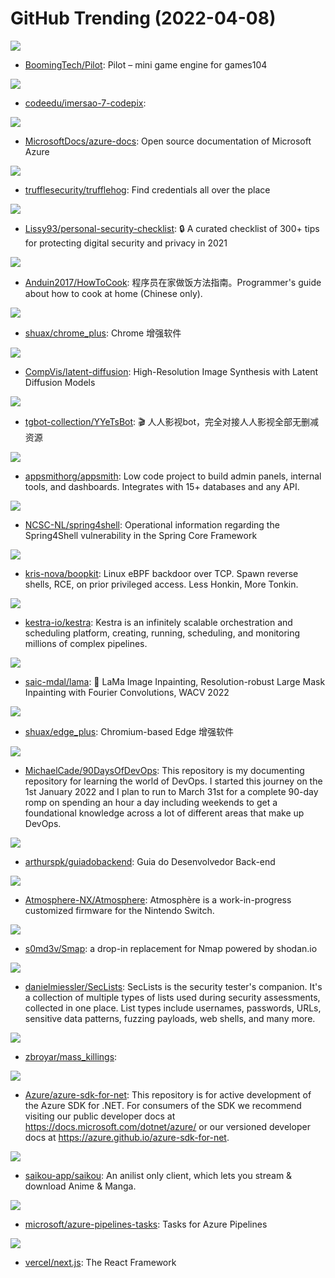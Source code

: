 # GitHub Trending (2022-04-08)

![](https://img.shields.io/badge/C%2B%2B-New%20313-green?style=flat-square&logo=appveyor)
- [BoomingTech/Pilot](https://github.com/BoomingTech/Pilot): Pilot – mini game engine for games104

![](https://img.shields.io/badge/Go-New%2062-green?style=flat-square&logo=appveyor)
- [codeedu/imersao-7-codepix](https://github.com/codeedu/imersao-7-codepix): 

![](https://img.shields.io/badge/PowerShell-New%2069-green?style=flat-square&logo=appveyor)
- [MicrosoftDocs/azure-docs](https://github.com/MicrosoftDocs/azure-docs): Open source documentation of Microsoft Azure

![](https://img.shields.io/badge/Go-New%20232-green?style=flat-square&logo=appveyor)
- [trufflesecurity/trufflehog](https://github.com/trufflesecurity/trufflehog): Find credentials all over the place

![](https://img.shields.io/badge/none-New%20658-green?style=flat-square&logo=appveyor)
- [Lissy93/personal-security-checklist](https://github.com/Lissy93/personal-security-checklist): 🔒 A curated checklist of 300+ tips for protecting digital security and privacy in 2021

![](https://img.shields.io/badge/JavaScript-New%20542-green?style=flat-square&logo=appveyor)
- [Anduin2017/HowToCook](https://github.com/Anduin2017/HowToCook): 程序员在家做饭方法指南。Programmer's guide about how to cook at home (Chinese only).

![](https://img.shields.io/badge/C%2B%2B-New%2049-green?style=flat-square&logo=appveyor)
- [shuax/chrome_plus](https://github.com/shuax/chrome_plus): Chrome 增强软件

![](https://img.shields.io/badge/Jupyter%20Notebook-New%20136-green?style=flat-square&logo=appveyor)
- [CompVis/latent-diffusion](https://github.com/CompVis/latent-diffusion): High-Resolution Image Synthesis with Latent Diffusion Models

![](https://img.shields.io/badge/Python-New%20336-green?style=flat-square&logo=appveyor)
- [tgbot-collection/YYeTsBot](https://github.com/tgbot-collection/YYeTsBot): 🎬 人人影视bot，完全对接人人影视全部无删减资源

![](https://img.shields.io/badge/TypeScript-New%20249-green?style=flat-square&logo=appveyor)
- [appsmithorg/appsmith](https://github.com/appsmithorg/appsmith): Low code project to build admin panels, internal tools, and dashboards. Integrates with 15+ databases and any API.

![](https://img.shields.io/badge/Python-New%2050-green?style=flat-square&logo=appveyor)
- [NCSC-NL/spring4shell](https://github.com/NCSC-NL/spring4shell): Operational information regarding the Spring4Shell vulnerability in the Spring Core Framework

![](https://img.shields.io/badge/C-New%20114-green?style=flat-square&logo=appveyor)
- [kris-nova/boopkit](https://github.com/kris-nova/boopkit): Linux eBPF backdoor over TCP. Spawn reverse shells, RCE, on prior privileged access. Less Honkin, More Tonkin.

![](https://img.shields.io/badge/Java-New%20151-green?style=flat-square&logo=appveyor)
- [kestra-io/kestra](https://github.com/kestra-io/kestra): Kestra is an infinitely scalable orchestration and scheduling platform, creating, running, scheduling, and monitoring millions of complex pipelines.

![](https://img.shields.io/badge/Jupyter%20Notebook-New%20161-green?style=flat-square&logo=appveyor)
- [saic-mdal/lama](https://github.com/saic-mdal/lama): 🦙 LaMa Image Inpainting, Resolution-robust Large Mask Inpainting with Fourier Convolutions, WACV 2022

![](https://img.shields.io/badge/C%2B%2B-New%2045-green?style=flat-square&logo=appveyor)
- [shuax/edge_plus](https://github.com/shuax/edge_plus): Chromium-based Edge 增强软件

![](https://img.shields.io/badge/Shell-New%20188-green?style=flat-square&logo=appveyor)
- [MichaelCade/90DaysOfDevOps](https://github.com/MichaelCade/90DaysOfDevOps): This repository is my documenting repository for learning the world of DevOps. I started this journey on the 1st January 2022 and I plan to run to March 31st for a complete 90-day romp on spending an hour a day including weekends to get a foundational knowledge across a lot of different areas that make up DevOps.

![](https://img.shields.io/badge/none-New%2050-green?style=flat-square&logo=appveyor)
- [arthurspk/guiadobackend](https://github.com/arthurspk/guiadobackend): Guia do Desenvolvedor Back-end

![](https://img.shields.io/badge/C%2B%2B-New%2056-green?style=flat-square&logo=appveyor)
- [Atmosphere-NX/Atmosphere](https://github.com/Atmosphere-NX/Atmosphere): Atmosphère is a work-in-progress customized firmware for the Nintendo Switch.

![](https://img.shields.io/badge/Go-New%20112-green?style=flat-square&logo=appveyor)
- [s0md3v/Smap](https://github.com/s0md3v/Smap): a drop-in replacement for Nmap powered by shodan.io

![](https://img.shields.io/badge/PHP-New%2083-green?style=flat-square&logo=appveyor)
- [danielmiessler/SecLists](https://github.com/danielmiessler/SecLists): SecLists is the security tester's companion. It's a collection of multiple types of lists used during security assessments, collected in one place. List types include usernames, passwords, URLs, sensitive data patterns, fuzzing payloads, web shells, and many more.

![](https://img.shields.io/badge/none-New%2035-green?style=flat-square&logo=appveyor)
- [zbroyar/mass_killings](https://github.com/zbroyar/mass_killings): 

![](https://img.shields.io/badge/C%23-New%2051-green?style=flat-square&logo=appveyor)
- [Azure/azure-sdk-for-net](https://github.com/Azure/azure-sdk-for-net): This repository is for active development of the Azure SDK for .NET. For consumers of the SDK we recommend visiting our public developer docs at https://docs.microsoft.com/dotnet/azure/ or our versioned developer docs at https://azure.github.io/azure-sdk-for-net.

![](https://img.shields.io/badge/Kotlin-New%20221-green?style=flat-square&logo=appveyor)
- [saikou-app/saikou](https://github.com/saikou-app/saikou): An anilist only client, which lets you stream & download Anime & Manga.

![](https://img.shields.io/badge/TypeScript-New%2047-green?style=flat-square&logo=appveyor)
- [microsoft/azure-pipelines-tasks](https://github.com/microsoft/azure-pipelines-tasks): Tasks for Azure Pipelines

![](https://img.shields.io/badge/JavaScript-New%20253-green?style=flat-square&logo=appveyor)
- [vercel/next.js](https://github.com/vercel/next.js): The React Framework

